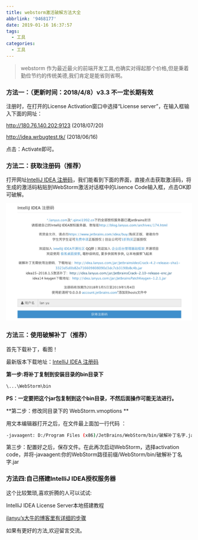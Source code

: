 ```yaml
---
title: webstorm激活破解方法大全
abbrlink: '9468177'
date: 2019-01-16 16:37:57
tags:
  - 工具
categories:
  - 工具
---
```


> webstorm 作为最近最火的前端开发工具,也确实对得起那个价格,但是秉着勤俭节约的传统美德,我们肯定是能省则省啊。

<!--more-->

### 方法一：（更新时间：2018/4/8）v3.3 不一定长期有效

注册时，在打开的License Activation窗口中选择“License server”，在输入框输入下面的网址：

http://180.76.140.202:9123 (2018/07/20)

http://idea.wrbugtest.tk/ (2018/06/16)

点击：Activate即可。

### 方法二：获取注册码（推荐）

打开网址[IntelliJ IDEA 注册码](http://idea.lanyus.com/)，我们能看到下面的界面，直接点击获取激活码，将生成的激活码粘贴到WebStorm激活对话框中的Lisence Code输入框，点击OK即可破解。

![](https://raw.githubusercontent.com/zhangmiaocc/blogImageResource/master/img/20190430172711.png)

### 方法三：使用破解补丁（推荐）

首先下载补丁，看图！

最新版本下载地址：[IntelliJ IDEA 注册码](http://idea.lanyus.com/)

**第一步:将补丁复制到安装目录的bin目录下**

```bash
\...\WebStorm\bin
```
**PS：一定要把这个jar包复制到这个bin目录，不然后面操作可能无法进行。**

**第二步：修改同目录下的 WebStorm.vmoptions **

用文本编辑器打开之后，在文件最上面加一行代码 ：

```bash
-javaagent: D:/Program Files (x86)/JetBrains/WebStorm/bin/破解补丁名字.jar
```

第三步：配置好之后，保存文件。在此再次启动WebStorm，选择activation code，并将-javaagent:你的WebStorm路径前缀/WebStorm/bin/破解补丁名字.jar


### 方法四:自己搭建IntelliJ IDEA授权服务器

这个比较繁琐,喜欢折腾的人可以试试:

IntelliJ IDEA License Server本地搭建教程

[ilanyu’s大牛的博客里有详细的步骤](http://blog.lanyus.com/archives/174.html)

如果有更好的方法,欢迎留言交流。
